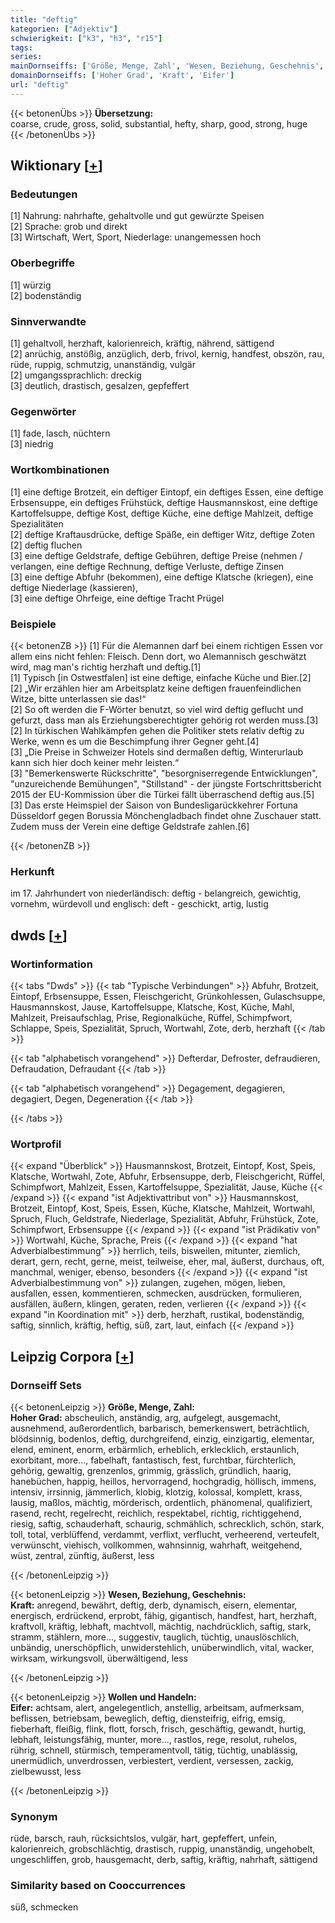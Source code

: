 ```yaml
---
title: "deftig"
kategorien: ["Adjektiv"]
schwierigkeit: ["k3", "h3", "r15"]
tags:
series:
mainDornseiffs: ['Größe, Menge, Zahl', 'Wesen, Beziehung, Geschehnis', 'Wollen und Handeln']
domainDornseiffs: ['Hoher Grad', 'Kraft', 'Eifer']
url: "deftig"
---
```


{{< betonenÜbs >}}
**Übersetzung:**  
coarse, crude, gross, solid, substantial, hefty, sharp, good, strong, huge  
{{< /betonenÜbs >}}

## Wiktionary [[+](https://de.wiktionary.org/wiki/deftig)]

### Bedeutungen
[1] Nahrung: nahrhafte, gehaltvolle und gut gewürzte Speisen  
[2] Sprache: grob und direkt  
[3] Wirtschaft, Wert, Sport, Niederlage: unangemessen hoch  

### Oberbegriffe
[1] würzig  
[2] bodenständig  

### Sinnverwandte
[1] gehaltvoll, herzhaft, kalorienreich, kräftig, nährend, sättigend  
[2] anrüchig, anstößig, anzüglich, derb, frivol, kernig, handfest, obszön, rau, rüde, ruppig, schmutzig, unanständig, vulgär  
[2] umgangssprachlich: dreckig  
[3] deutlich, drastisch, gesalzen, gepfeffert  

### Gegenwörter
[1] fade, lasch, nüchtern  
[3] niedrig  

### Wortkombinationen
[1] eine deftige Brotzeit, ein deftiger Eintopf, ein deftiges Essen, eine deftige Erbsensuppe, ein deftiges Frühstück, deftige Hausmannskost, eine deftige Kartoffelsuppe, deftige Kost, deftige Küche, eine deftige Mahlzeit, deftige Spezialitäten  
[2] deftige Kraftausdrücke, deftige Späße, ein deftiger Witz, deftige Zoten  
[2] deftig fluchen  
[3] eine deftige Geldstrafe, deftige Gebühren, deftige Preise (nehmen / verlangen, eine deftige Rechnung, deftige Verluste, deftige Zinsen  
[3] eine deftige Abfuhr (bekommen), eine deftige Klatsche (kriegen), eine deftige Niederlage (kassieren),  
[3] eine deftige Ohrfeige, eine deftige Tracht Prügel  

### Beispiele
{{< betonenZB >}}
[1] Für die Alemannen darf bei einem richtigen Essen vor allem eins nicht fehlen: Fleisch. Denn dort, wo Alemannisch geschwätzt wird, mag man's richtig herzhaft und deftig.[1]  
[1] Typisch [in Ostwestfalen] ist eine deftige, einfache Küche und Bier.[2]  
[2] „Wir erzählen hier am Arbeitsplatz keine deftigen frauenfeindlichen Witze, bitte unterlassen sie das!“  
[2] So oft werden die F-Wörter benutzt, so viel wird deftig geflucht und gefurzt, dass man als Erziehungsberechtigter gehörig rot werden muss.[3]  
[2] In türkischen Wahlkämpfen gehen die Politiker stets relativ deftig zu Werke, wenn es um die Beschimpfung ihrer Gegner geht.[4]  
[3] „Die Preise in Schweizer Hotels sind dermaßen deftig, Winterurlaub kann sich hier doch keiner mehr leisten.“  
[3] "Bemerkenswerte Rückschritte", "besorgniserregende Entwicklungen", "unzureichende Bemühungen", "Stillstand" - der jüngste Fortschrittsbericht 2015 der EU-Kommission über die Türkei fällt überraschend deftig aus.[5]  
[3] Das erste Heimspiel der Saison von Bundesligarückkehrer Fortuna Düsseldorf gegen Borussia Mönchengladbach findet ohne Zuschauer statt. Zudem muss der Verein eine deftige Geldstrafe zahlen.[6]  

{{< /betonenZB >}}
### Herkunft
im 17. Jahrhundert von niederländisch: deftig - belangreich, gewichtig, vornehm, würdevoll und englisch: deft - geschickt, artig, lustig  



## dwds [[+](https://www.dwds.de/wb/deftig)]

### Wortinformation
{{< tabs "Dwds" >}}
{{< tab "Typische Verbindungen" >}}
Abfuhr, Brotzeit, Eintopf, Erbsensuppe, Essen, Fleischgericht, Grünkohlessen, Gulaschsuppe, Hausmannskost, Jause, Kartoffelsuppe, Klatsche, Kost, Küche, Mahl, Mahlzeit, Preisaufschlag, Prise, Regionalküche, Rüffel, Schimpfwort, Schlappe, Speis, Spezialität, Spruch, Wortwahl, Zote, derb, herzhaft
{{< /tab >}}

{{< tab "alphabetisch vorangehend" >}}
Defterdar, Defroster, defraudieren, Defraudation, Defraudant
{{< /tab >}}

{{< tab "alphabetisch vorangehend" >}}
Degagement, degagieren, degagiert, Degen, Degeneration
{{< /tab >}}

{{< /tabs >}}

### Wortprofil
{{< expand "Überblick" >}} Hausmannskost, Brotzeit, Eintopf, Kost, Speis, Klatsche, Wortwahl, Zote, Abfuhr, Erbsensuppe, derb, Fleischgericht, Rüffel, Schimpfwort, Mahlzeit, Essen, Kartoffelsuppe, Spezialität, Jause, Küche {{< /expand >}}
{{< expand "ist Adjektivattribut von" >}} Hausmannskost, Brotzeit, Eintopf, Kost, Speis, Essen, Küche, Klatsche, Mahlzeit, Wortwahl, Spruch, Fluch, Geldstrafe, Niederlage, Spezialität, Abfuhr, Frühstück, Zote, Schimpfwort, Erbsensuppe {{< /expand >}}
{{< expand "ist Prädikativ von" >}} Wortwahl, Küche, Sprache, Preis {{< /expand >}}
{{< expand "hat Adverbialbestimmung" >}} herrlich, teils, bisweilen, mitunter, ziemlich, derart, gern, recht, gerne, meist, teilweise, eher, mal, äußerst, durchaus, oft, manchmal, weniger, ebenso, besonders {{< /expand >}}
{{< expand "ist Adverbialbestimmung von" >}} zulangen, zugehen, mögen, lieben, ausfallen, essen, kommentieren, schmecken, ausdrücken, formulieren, ausfällen, äußern, klingen, geraten, reden, verlieren {{< /expand >}}
{{< expand "in Koordination mit" >}} derb, herzhaft, rustikal, bodenständig, saftig, sinnlich, kräftig, heftig, süß, zart, laut, einfach {{< /expand >}}

## Leipzig Corpora [[+](https://corpora.uni-leipzig.de/en/res?word=deftig&corpusId=deu_newscrawl-public_2018)]

### Dornseiff Sets
{{< betonenLeipzig >}}
**Größe, Menge, Zahl:**  
**Hoher Grad:** abscheulich, anständig, arg, aufgelegt, ausgemacht, ausnehmend, außerordentlich, barbarisch, bemerkenswert, beträchtlich, blödsinnig, bodenlos, deftig, durchgreifend, einzig, einzigartig, elementar, elend, eminent, enorm, erbärmlich, erheblich, erklecklich, erstaunlich, exorbitant, more..., fabelhaft, fantastisch, fest, furchtbar, fürchterlich, gehörig, gewaltig, grenzenlos, grimmig, grässlich, gründlich, haarig, hanebüchen, happig, heillos, hervorragend, hochgradig, höllisch, immens, intensiv, irrsinnig, jämmerlich, klobig, klotzig, kolossal, komplett, krass, lausig, maßlos, mächtig, mörderisch, ordentlich, phänomenal, qualifiziert, rasend, recht, regelrecht, reichlich, respektabel, richtig, richtiggehend, riesig, saftig, schauderhaft, schaurig, schmählich, schrecklich, schön, stark, toll, total, verblüffend, verdammt, verflixt, verflucht, verheerend, verteufelt, verwünscht, viehisch, vollkommen, wahnsinnig, wahrhaft, weitgehend, wüst, zentral, zünftig, äußerst, less  

{{< /betonenLeipzig >}}


{{< betonenLeipzig >}}
**Wesen, Beziehung, Geschehnis:**  
**Kraft:** anregend, bewährt, deftig, derb, dynamisch, eisern, elementar, energisch, erdrückend, erprobt, fähig, gigantisch, handfest, hart, herzhaft, kraftvoll, kräftig, lebhaft, machtvoll, mächtig, nachdrücklich, saftig, stark, stramm, stählern, more..., suggestiv, tauglich, tüchtig, unauslöschlich, unbändig, unerschöpflich, unwiderstehlich, unüberwindlich, vital, wacker, wirksam, wirkungsvoll, überwältigend, less  

{{< /betonenLeipzig >}}


{{< betonenLeipzig >}}
**Wollen und Handeln:**  
**Eifer:** achtsam, alert, angelegentlich, anstellig, arbeitsam, aufmerksam, beflissen, betriebsam, beweglich, deftig, diensteifrig, eifrig, emsig, fieberhaft, fleißig, flink, flott, forsch, frisch, geschäftig, gewandt, hurtig, lebhaft, leistungsfähig, munter, more..., rastlos, rege, resolut, ruhelos, rührig, schnell, stürmisch, temperamentvoll, tätig, tüchtig, unablässig, unermüdlich, unverdrossen, verbiestert, verdient, versessen, zackig, zielbewusst, less  

{{< /betonenLeipzig >}}

### Synonym
rüde, barsch, rauh, rücksichtslos, vulgär, hart, gepfeffert, unfein, kalorienreich, grobschlächtig, drastisch, ruppig, unanständig, ungehobelt, ungeschliffen, grob, hausgemacht, derb, saftig, kräftig, nahrhaft, sättigend


### Similarity based on Cooccurrences
süß, schmecken

